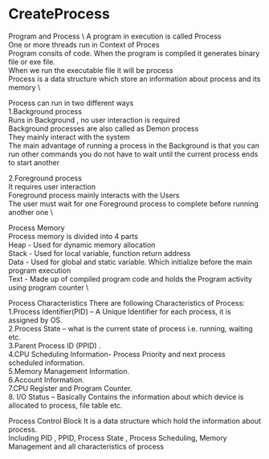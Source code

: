 # CreateProcess 
Program and Process \ 
A program in execution is called Process \
One or more threads run in Context of Proces \
Program consits of code. When the program is compiled it generates binary file or exe file. \
When we run the  executable file it will be process \
Process is a data structure which store an information about process and its memory \

Process can run in two different ways \
1.Background process \
Runs in Background , no user interaction is required \
Background processes are also called as Demon process \
They mainly interact with the system  \
The main advantage of running a process in the Background is that you can run other commands you do not have to wait until the current process ends to start another 

2.Foreground process \
It requires user interaction \
Foreground process mainly interacts with the Users \
The user must wait for one Foreground process to complete before running another one \

Process Memory \
Process memory is divided into 4 parts \
Heap - Used for dynamic memory allocation \
Stack - Used for local variable, function return address \
Data - Used for global and static variable. Which initialize before the main program execution \
Text - Made up of compiled program code and holds the Program activity using program counter \

Process Characteristics 
There are following Characteristics of Process: \
1.Process Identifier(PID) – A Unique Identifier for each process, it is  assigned by OS. \
2.Process State – what is the current state of process i.e. running, waiting  etc. \
3.Parent Process ID (PPID) . \
4.CPU Scheduling Information- Process Priority and next process scheduled  information. \
5.Memory Management Information. \
6.Account Information. \
7.CPU Register and Program Counter. \
8. I/O Status – Basically Contains the information about which device is allocated to process, file table etc. 

Process Control Block
It is a data structure which hold the information about process. \
Including PID , PPID, Process State , Process Scheduling, Memory Management and all characteristics of process
